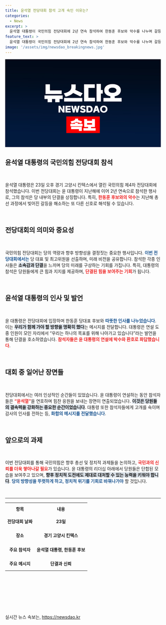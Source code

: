 ```yaml
---
title: 윤석열 전당대회 참석 고개 숙인 이유는?
categories:
  - News
excerpt: >
  윤석열 대통령이 국민의힘 전당대회에 2년 연속 참석하여 한동훈 후보와 악수를 나누며 갈등을 극복하는 모습을 보였다. 윤석열 연호 속에 대중과 소통하는 그의 모습이 주목받고 있다!
feature_text: >
  윤석열 대통령이 국민의힘 전당대회에 2년 연속 참석하여 한동훈 후보와 악수를 나누며 갈등을 극복하는 모습을 보였다. 윤석열 연호 속에 대중과 소통하는 그의 모습이 주목받고 있다!
image: '/assets/img/newsdao_breakingnews.jpg'
---
```


<p><img src="/assets/img/newsdao_breakingnews.jpg" alt="ontimetimes 속보" /></p>

<h2 data-ke-size="size26">윤석열 대통령의 국민의힘 전당대회 참석</h2>

<p data-ke-size="size16">&nbsp;</p>

<p data-ke-size="size16">윤석열 대통령은 23일 오후 경기 고양시 킨텍스에서 열린 국민의힘 제4차 전당대회에 참석했습니다. 이번 전당대회는 윤 대통령이 지난해에 이어 2년 연속으로 참석한 행사로, 그의 참석은 당 내부의 단결을 상징합니다. 특히, <b><span style="color: #ee2323;">한동훈 후보와의 악수</span></b>는 지난해 총선 과정에서 빚어진 갈등을 해소하는 또 다른 신호로 해석될 수 있습니다.</p>

<p data-ke-size="size16">&nbsp;</p>

<h2 data-ke-size="size26">전당대회의 의미와 중요성</h2>

<p data-ke-size="size16">&nbsp;</p>

<p data-ke-size="size16">국민의힘 전당대회는 당의 역량과 향후 방향성을 결정짓는 중요한 행사입니다. <b><span style="color: #1a5490;">이번 전당대회에서는</span></b> 당 대표 및 최고위원을 선출하며, 미래 비전을 공유합니다. 참석한 각종 인사들은 <b><span style="background-color: #21538527;">소속감과 단결</span></b>을 느끼며 당의 미래를 구상하는 기회를 가집니다. 특히, 대통령의 참석은 당원들에게 큰 힘과 지지를 제공하며, <b><span style="color: #ee2323;">단결된 힘을 보여주는 기회</span></b>가 됩니다.</p>

<p data-ke-size="size16">&nbsp;</p>

<h2 data-ke-size="size26">윤석열 대통령의 인사 및 발언</h2>

<p data-ke-size="size16">&nbsp;</p>

<p data-ke-size="size16">윤 대통령은 전당대회에 입장하며 한동훈 당대표 후보와 <b><span style="color: #1a5490;">따뜻한 인사를 나누었습니다</span></b>. 이는 <b><span style="background-color: #21538527;">우리가 함께 가야 할 방향을 명확히 했다</span></b>는 메시지를 전달합니다. 대통령은 연설 도중 인원이 모인 자리에서 “우리는 하나의 목표를 위해 나아가고 있습니다”라는 발언을 통해 단결을 호소하였습니다. <b><span style="color: #ee2323;">참석자들은 윤 대통령의 연설에 박수와 환호로 화답했습니다</span></b>.</p>

<p data-ke-size="size16">&nbsp;</p>

<h2 data-ke-size="size26">대회 중 일어난 장면들</h2>

<p data-ke-size="size16">&nbsp;</p>

<p data-ke-size="size16">전당대회에서는 여러 인상적인 순간들이 있었습니다. 윤 대통령이 연설하는 동안 참석자들은 <b><span style="color: #ee2323;">“윤석열”</span></b>을 연호하며 힘찬 응원을 보내는 장면이 연출되었습니다. <b><span style="background-color: #21538527;">이것은 당원들의 결속력을 강화하는 중요한 순간이었습니다</span></b>. 대통령 또한 참석자들에게 고개를 숙이며 감사의 인사를 전하는 등, <b><span style="color: #1a5490;">화합의 메시지를 전달했습니다</span></b>.</p>

<p data-ke-size="size16">&nbsp;</p>

<h2 data-ke-size="size26">앞으로의 과제</h2>

<p data-ke-size="size16">&nbsp;</p>

<p data-ke-size="size16">이번 전당대회를 통해 국민의힘은 향후 총선 및 정치적 과제들을 논의하고, <b><span style="color: #ee2323;">국민과의 신뢰를 더욱 쌓아나갈 필요</span></b>가 있습니다. 윤 대통령의 리더십 아래에서 당원들은 단합된 모습을 보여주고 있으며, <b><span style="background-color: #21538527;">향후 정치적 도전에도 제대로 대처할 수 있는 능력을 키워야 합니다</span></b>. <b><span style="color: #1a5490;">당의 방향성을 뚜렷하게 하고, 정치적 위기를 기회로 바꿔나가야</span></b> 할 것입니다.</p>

<p data-ke-size="size16">&nbsp;</p>

<hr>

<table style="width: 100%; border-collapse: collapse;">
  <tr>
    <th style="text-align: center; height: 30px;">항목</th>
    <th style="text-align: center; height: 30px;">내용</th>
  </tr>
  <tr>
    <td style="text-align: center; height: 40px;"><b>전당대회 날짜</b></td>
    <td style="text-align: center; height: 40px;"><b>23일</b></td>
  </tr>
  <tr>
    <td style="text-align: center; height: 40px;"><b>장소</b></td>
    <td style="text-align: center; height: 40px;"><b>경기 고양시 킨텍스</b></td>
  </tr>
  <tr>
    <td style="text-align: center; height: 40px;"><b>주요 참석자</b></td>
    <td style="text-align: center; height: 40px;"><b>윤석열 대통령, 한동훈 후보</b></td>
  </tr>
  <tr>
    <td style="text-align: center; height: 40px;"><b>주요 메시지</b></td>
    <td style="text-align: center; height: 40px;"><b>단결과 신뢰</b></td>
  </tr>
</table>

<p data-ke-size="size16">&nbsp;</p>

<p data-ke-size="size16">&nbsp;</p>

<p data-ke-size="size16">&nbsp;</p>

<p data-ke-size="size16">&nbsp;</p>
실시간 뉴스 속보는, <a href="https://newsdao.kr" rel="dofollow">https://newsdao.kr</a>


